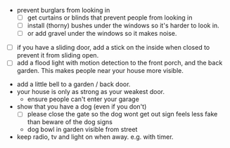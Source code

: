 - prevent burglars from looking in
	- [ ] get curtains or blinds that prevent people from looking in
	- [ ] install (thorny) bushes under the windows so it's harder to look in.
	- [ ] or add gravel under the windows so it makes noise.
- [ ] if you have a sliding door, add a stick on the inside when closed to prevent it from sliding open.
- [ ] add a flood light with motion detection to the front porch, and the back garden. This makes people near your house more visible.
- add a little bell to a garden / back door.
- your house is only as strong as your weakest door.
	- ensure people can't enter your garage
- show that you have a dog (even if you don't)
	- [ ] please close the gate so the dog wont get out sign feels less fake than beware of the dog signs
	- dog bowl in garden visible from street
- keep radio, tv and light on when away. e.g. with timer.